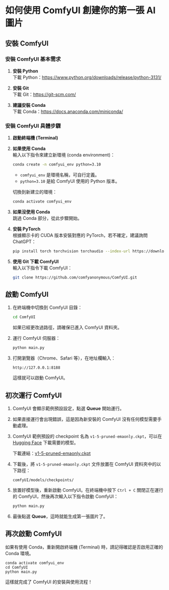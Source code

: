 # 如何使用 ComfyUI 創建你的第一張 AI 圖片

## 安裝 ComfyUI

### 安裝 ComfyUI 基本需求

1. **安裝 Python**  
   下載 Python：https://www.python.org/downloads/release/python-3131/

2. **安裝 Git**  
   下載 Git：https://git-scm.com/

3. **建議安裝 Conda**  
   下載 Conda：https://docs.anaconda.com/miniconda/

### 安裝 ComfyUI 具體步驟

1. **啟動終端機 (Terminal)**

2. **如果使用 Conda**  
   輸入以下指令來建立新環境 (conda environment)：

   ```bash
   conda create -n comfyui_env python=3.10
   ```

   - `comfyui_env` 是環境名稱，可自行定義。
   - `python=3.10` 是給 ComfyUI 使用的 Python 版本。

   切換到新建立的環境：

   ```bash
   conda activate comfyui_env
   ```

3. **如果沒使用 Conda**  
   跳過 Conda 部分，從此步驟開始。

4. **安裝 PyTorch**  
   根據顯示卡的 CUDA 版本安裝對應的 PyTorch，若不確定，建議詢問 ChatGPT：

   ```bash
   pip install torch torchvision torchaudio --index-url https://download.pytorch.org/whl/cu118
   ```

5. **使用 Git 下載 ComfyUI**  
   輸入以下指令下載 ComfyUI：

   ```bash
   git clone https://github.com/comfyanonymous/ComfyUI.git
   ```

## 啟動 ComfyUI

1. 在終端機中切換到 ComfyUI 目錄：

   ```bash
   cd ComfyUI
   ```

   如果已經更改過路徑，請確保已進入 ComfyUI 資料夾。

2. 運行 ComfyUI 伺服器：

   ```bash
   python main.py
   ```

3. 打開瀏覽器（Chrome、Safari 等），在地址欄輸入：

   ```
   http://127.0.0.1:8188
   ```

   這樣就可以啟動 ComfyUI。

## 初次運行 ComfyUI

1. ComfyUI 會顯示範例預設設定，點選 **Queue** 開始運行。

2. 如果直接運行會出現錯誤，這是因為新安裝的 ComfyUI 沒有任何模型需要手動處理。

3. ComfyUI 範例預設的 checkpoint 名為 `v1-5-pruned-emaonly.ckpt`，可以在 [Hugging Face](https://huggingface.co/) 下載需要的模型。

   下載連結：[v1-5-pruned-emaonly.ckpt](https://huggingface.co/stable-diffusion-v1-5/stable-diffusion-v1-5/blob/main/v1-5-pruned-emaonly.ckpt)

4. 下載後，將 `v1-5-pruned-emaonly.ckpt` 文件放置在 ComfyUI 資料夾中的以下路徑：

   ```
   comfyUI/models/checkpoints/
   ```

5. 放置好模型後，重新啟動 ComfyUI。在終端機中按下 `Ctrl + C` 關閉正在運行的 ComfyUI，然後再次輸入以下指令啟動 ComfyUI：

   ```bash
   python main.py
   ```

6. 最後點選 **Queue**，這時就能生成第一張圖片了。

## 再次啟動 ComfyUI

如果有使用 Conda，重新開啟終端機 (Terminal) 時，請記得確認是否啟用正確的 Conda 環境。

```
conda activate comfyui_env
cd ComfyUI
python main.py
```

這樣就完成了 ComfyUI 的安裝與使用流程！
